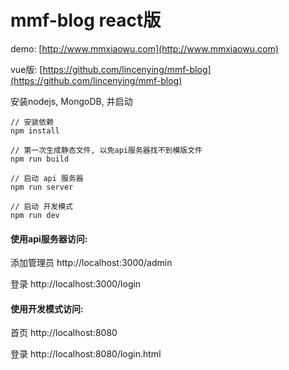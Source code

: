 # mmf-blog react版

demo: [http://www.mmxiaowu.com](http://www.mmxiaowu.com)

vue版: [https://github.com/lincenying/mmf-blog](https://github.com/lincenying/mmf-blog)

安装nodejs, MongoDB, 并启动
```
// 安装依赖
npm install

// 第一次生成静态文件, 以免api服务器找不到模版文件
npm run build

// 启动 api 服务器
npm run server

// 启动 开发模式
npm run dev
```
#### 使用api服务器访问:

添加管理员
http://localhost:3000/admin

登录
http://localhost:3000/login

#### 使用开发模式访问:
首页
http://localhost:8080

登录
http://localhost:8080/login.html
